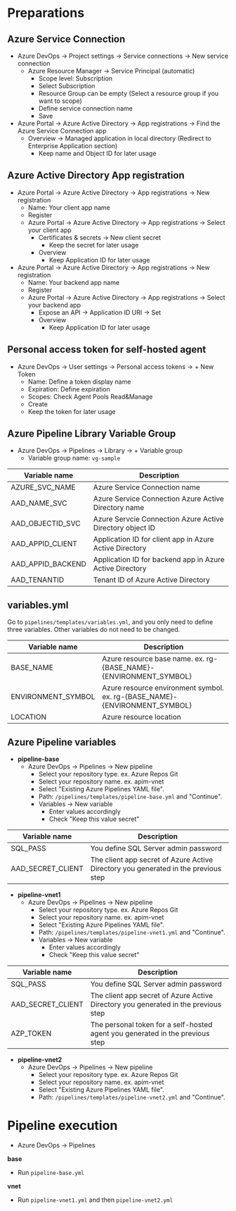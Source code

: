 # Preparations
## Azure Service Connection
- Azure DevOps -> Project settings -> Service connections -> New service connection
  - Azure Resource Manager -> Service Principal (automatic)
    - Scope level: Subscription
    - Select Subscription
    - Resource Group can be empty (Select a resource group if you want to scope)
    - Define service connection name
    - Save
- Azure Portal -> Azure Active Directory -> App registrations -> Find the Azure Service Connection app
  - Overview -> Managed application in local directory (Redirect to Enterprise Application section)
    - Keep name and Object ID for later usage

## Azure Active Directory App registration
- Azure Portal -> Azure Active Directory -> App registrations -> New registration
  - Name: Your client app name
  - Register
  - Azure Portal -> Azure Active Directory -> App registrations -> Select your client app
    - Certificates & secrets -> New client secret
      - Keep the secret for later usage
    - Overview
      - Keep Application ID for later usage
- Azure Portal -> Azure Active Directory -> App registrations -> New registration
  - Name: Your backend app name
  - Register
  - Azure Portal -> Azure Active Directory -> App registrations -> Select your backend app
    - Expose an API -> Application ID URI -> Set
    - Overview
      - Keep Application ID for later usage

## Personal access token for self-hosted agent

- Azure DevOps -> User settings -> Personal access tokens -> + New Token
  - Name: Define a token display name
  - Expiration: Define expiration
  - Scopes: Check Agent Pools Read&Manage
  - Create
  - Keep the token for later usage

## Azure Pipeline Library Variable Group

- Azure DevOps -> Pipelines -> Library -> + Variable group
  - Variable group name: `vg-sample`

| Variable name     | Description |
| ----------------- | ---------- |
| AZURE_SVC_NAME    | Azure Service Connection name |
| AAD_NAME_SVC      | Azure Service Connection Azure Active Directory name |
| AAD_OBJECTID_SVC  | Azure Servcie Connection Azure Active Directory object ID |
| AAD_APPID_CLIENT  | Application ID for client app in Azure Active Directory |
| AAD_APPID_BACKEND | Application ID for backend app in Azure Active Directory |
| AAD_TENANTID      | Tenant ID of Azure Active Directory |

## variables.yml

Go to `pipelines/templates/variables.yml`, and you only need to define three variables. Other variables do not need to be changed.

| Variable name      | Description |
| ------------------ |------------ |
| BASE_NAME          | Azure resource base name. ex. rg-{BASE_NAME}-{ENVIRONMENT_SYMBOL} |
| ENVIRONMENT_SYMBOL | Azure resource environment symbol. ex. rg-{BASE_NAME}-{ENVIRONMENT_SYMBOL} |
| LOCATION           | Azure resource location |

## Azure Pipeline variables

- **pipeline-base**
  - Azure DevOps -> Pipelines -> New pipeline
    - Select your repository type. ex. Azure Repos Git
    - Select your repository name. ex. apim-vnet
    - Select "Existing Azure Pipelines YAML file".
    - Path: `/pipelines/templates/pipeline-base.yml` and "Continue".
    - Variables -> New variable
      - Enter values accordingly
      - Check "Keep this value secret"
  
| Variable name     | Description |
| ----------------- |------------ |
| SQL_PASS          | You define SQL Server admin password |
| AAD_SECRET_CLIENT | The client app secret of Azure Active Directory you generated in the previous step  |

- **pipeline-vnet1**
  - Azure DevOps -> Pipelines -> New pipeline
    - Select your repository type. ex. Azure Repos Git
    - Select your repository name. ex. apim-vnet
    - Select "Existing Azure Pipelines YAML file".
    - Path: `/pipelines/templates/pipeline-vnet1.yml` and "Continue".
    - Variables -> New variable
      - Enter values accordingly
      - Check "Keep this value secret"
  
| Variable name     | Description |
| ----------------- |------------ |
| SQL_PASS          | You define SQL Server admin password |
| AAD_SECRET_CLIENT | The client app secret of Azure Active Directory you generated in the previous step  |
| AZP_TOKEN         | The personal token for a self-hosted agent you generated in the previous step  |

- **pipeline-vnet2**
  - Azure DevOps -> Pipelines -> New pipeline
    - Select your repository type. ex. Azure Repos Git
    - Select your repository name. ex. apim-vnet
    - Select "Existing Azure Pipelines YAML file".
    - Path: `/pipelines/templates/pipeline-vnet2.yml` and "Continue".

# Pipeline execution

- Azure DevOps -> Pipelines

**base**
- Run `pipeline-base.yml`

**vnet**
- Run `pipeline-vnet1.yml` and then `pipeline-vnet2.yml`